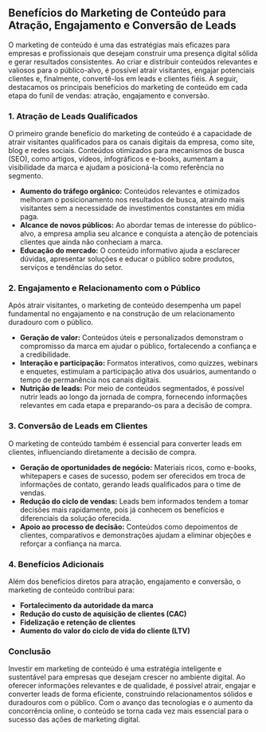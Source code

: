 
## Benefícios do Marketing de Conteúdo para Atração, Engajamento e Conversão de Leads

O marketing de conteúdo é uma das estratégias mais eficazes para empresas e profissionais que desejam construir uma presença digital sólida e gerar resultados consistentes. Ao criar e distribuir conteúdos relevantes e valiosos para o público-alvo, é possível atrair visitantes, engajar potenciais clientes e, finalmente, convertê-los em leads e clientes fiéis. A seguir, destacamos os principais benefícios do marketing de conteúdo em cada etapa do funil de vendas: atração, engajamento e conversão.

### 1. Atração de Leads Qualificados

O primeiro grande benefício do marketing de conteúdo é a capacidade de atrair visitantes qualificados para os canais digitais da empresa, como site, blog e redes sociais. Conteúdos otimizados para mecanismos de busca (SEO), como artigos, vídeos, infográficos e e-books, aumentam a visibilidade da marca e ajudam a posicioná-la como referência no segmento.

- **Aumento do tráfego orgânico:** Conteúdos relevantes e otimizados melhoram o posicionamento nos resultados de busca, atraindo mais visitantes sem a necessidade de investimentos constantes em mídia paga.
- **Alcance de novos públicos:** Ao abordar temas de interesse do público-alvo, a empresa amplia seu alcance e conquista a atenção de potenciais clientes que ainda não conheciam a marca.
- **Educação do mercado:** O conteúdo informativo ajuda a esclarecer dúvidas, apresentar soluções e educar o público sobre produtos, serviços e tendências do setor.

### 2. Engajamento e Relacionamento com o Público

Após atrair visitantes, o marketing de conteúdo desempenha um papel fundamental no engajamento e na construção de um relacionamento duradouro com o público.

- **Geração de valor:** Conteúdos úteis e personalizados demonstram o compromisso da marca em ajudar o público, fortalecendo a confiança e a credibilidade.
- **Interação e participação:** Formatos interativos, como quizzes, webinars e enquetes, estimulam a participação ativa dos usuários, aumentando o tempo de permanência nos canais digitais.
- **Nutrição de leads:** Por meio de conteúdos segmentados, é possível nutrir leads ao longo da jornada de compra, fornecendo informações relevantes em cada etapa e preparando-os para a decisão de compra.

### 3. Conversão de Leads em Clientes

O marketing de conteúdo também é essencial para converter leads em clientes, influenciando diretamente a decisão de compra.

- **Geração de oportunidades de negócio:** Materiais ricos, como e-books, whitepapers e cases de sucesso, podem ser oferecidos em troca de informações de contato, gerando leads qualificados para o time de vendas.
- **Redução do ciclo de vendas:** Leads bem informados tendem a tomar decisões mais rapidamente, pois já conhecem os benefícios e diferenciais da solução oferecida.
- **Apoio ao processo de decisão:** Conteúdos como depoimentos de clientes, comparativos e demonstrações ajudam a eliminar objeções e reforçar a confiança na marca.

### 4. Benefícios Adicionais

Além dos benefícios diretos para atração, engajamento e conversão, o marketing de conteúdo contribui para:

- **Fortalecimento da autoridade da marca**
- **Redução do custo de aquisição de clientes (CAC)**
- **Fidelização e retenção de clientes**
- **Aumento do valor do ciclo de vida do cliente (LTV)**

### Conclusão

Investir em marketing de conteúdo é uma estratégia inteligente e sustentável para empresas que desejam crescer no ambiente digital. Ao oferecer informações relevantes e de qualidade, é possível atrair, engajar e converter leads de forma eficiente, construindo relacionamentos sólidos e duradouros com o público. Com o avanço das tecnologias e o aumento da concorrência online, o conteúdo se torna cada vez mais essencial para o sucesso das ações de marketing digital.
```
